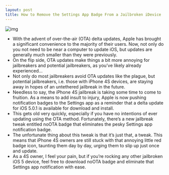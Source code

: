 ```yaml
---
layout: post
title: How to Remove the Settings App Badge From a Jailbroken iDevice
---
```

![img](http://media.idownloadblog.com/wp-content/uploads/2011/11/noOTA-badge.jpg)
* With the advent of over-the-air (OTA) delta updates, Apple has brought a significant convenience to the majority of their users. Now, not only do you not need to be near a computer to update iOS, but updates are generally much smaller than they were previously.
* On the flip side, OTA updates make things a bit more annoying for jailbreakers and potential jailbreakers, as you’ve likely already experienced…
* Not only do most jailbreakers avoid OTA updates like the plague, but potential jailbreakers, i.e. those with iPhone 4S devices, are staying away in hopes of an untethered jailbreak in the future.
* Needless to say, the iPhone 4S jailbreak is taking some time to come to fruition. As a means to add insult to injury, Apple is now pushing notification badges to the Settings app as a reminder that a delta update for iOS 5.0.1 is available for download and install.
* This gets old very quickly, especially if you have no intentions of ever updating using the OTA method. Fortunately, there’s a new jailbreak tweak entitled noOTA badge that eliminates the pesky Settings app notification badge.
* The unfortunate thing about this tweak is that it’s just that, a tweak. This means that iPhone 4S owners are still stuck with that annoying little red badge icon, taunting them day by day, urging them to slip up just once and update.
* As a 4S owner, I feel your pain, but if you’re rocking any other jailbroken iOS 5 device, feel free to download noOTA badge and eliminate that Settings app notification with ease.


